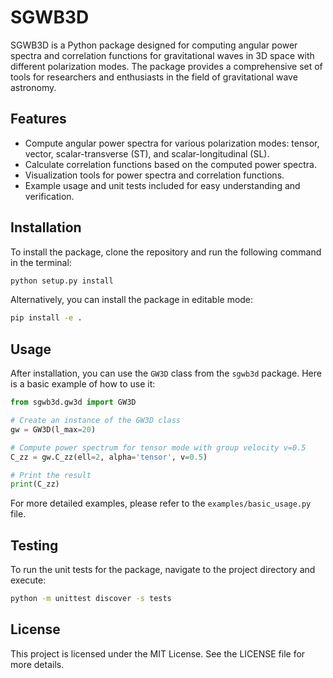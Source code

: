 # SGWB3D

SGWB3D is a Python package designed for computing angular power spectra and correlation functions for gravitational waves in 3D space with different polarization modes. The package provides a comprehensive set of tools for researchers and enthusiasts in the field of gravitational wave astronomy.

## Features

- Compute angular power spectra for various polarization modes: tensor, vector, scalar-transverse (ST), and scalar-longitudinal (SL).
- Calculate correlation functions based on the computed power spectra.
- Visualization tools for power spectra and correlation functions.
- Example usage and unit tests included for easy understanding and verification.

## Installation

To install the package, clone the repository and run the following command in the terminal:

```bash
python setup.py install
```

Alternatively, you can install the package in editable mode:

```bash
pip install -e .
```

## Usage

After installation, you can use the `GW3D` class from the `sgwb3d` package. Here is a basic example of how to use it:

```python
from sgwb3d.gw3d import GW3D

# Create an instance of the GW3D class
gw = GW3D(l_max=20)

# Compute power spectrum for tensor mode with group velocity v=0.5
C_zz = gw.C_zz(ell=2, alpha='tensor', v=0.5)

# Print the result
print(C_zz)
```

For more detailed examples, please refer to the `examples/basic_usage.py` file.

## Testing

To run the unit tests for the package, navigate to the project directory and execute:

```bash
python -m unittest discover -s tests
```

## License

This project is licensed under the MIT License. See the LICENSE file for more details.